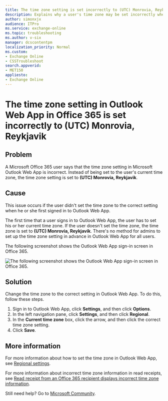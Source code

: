 ```yaml
---
title: The time zone setting is set incorrectly to (UTC) Monrovia, Reykjavik
description: Explains why a user's time zone may be set incorrectly when the user signs in to Outlook Web App in Office 365. Provides a resolution.
author: simonxjx
audience: ITPro
ms.service: exchange-online
ms.topic: troubleshooting
ms.author: v-six
manager: dcscontentpm
localization_priority: Normal
ms.custom: 
- Exchange Online
- CSSTroubleshoot
search.appverid: 
- MET150
appliesto:
- Exchange Online
---   
```

# The time zone setting in Outlook Web App in Office 365 is set incorrectly to (UTC) Monrovia, Reykjavik

## Problem

A Microsoft Office 365 user says that the time zone setting in Microsoft Outlook Web App is incorrect. Instead of being set to the user's current time zone, the time zone setting is set to **(UTC) Monrovia, Reykjavik**.

## Cause

This issue occurs if the user didn't set the time zone to the correct setting when he or she first signed in to Outlook Web App.

The first time that a user signs in to Outlook Web App, the user has to set his or her current time zone. If the user doesn't set the time zone, the time zone is set to **(UTC) Monrovia, Reykjavik**. There's no method for admins to set up the time zone setting in advance in Outlook Web App for all users.

The following screenshot shows the Outlook Web App sign-in screen in Office 365.

![The following screenshot shows the Outlook Web App sign-in screen in Office 365.](./media/incorrect-setting/sign-in-screen.png)

## Solution

Change the time zone to the correct setting in Outlook Web App. To do this, follow these steps.

1. Sign in to Outlook Web App, click **Settings**, and then click **Options**.
2. In the left navigation pane, click **Settings**, and then click **Regional**.
3. In the **Current time zone** box, click the arrow, and then click the correct time zone setting.
4. Click **Save**.
  
## More information

For more information about how to set the time zone in Outlook Web App, see [Regional settings](https://office.microsoft.com/redir/ha102908393.aspx).

For more information about incorrect time zone information in read receipts, see [Read receipt from an Office 365 recipient displays incorrect time zone information](/exchange/troubleshoot/outlook-on-the-web-issues/read-receipt-incorrect-timezone).

Still need help? Go to [Microsoft Community](https://answers.microsoft.com/).
